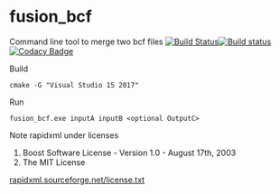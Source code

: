 # fusion_bcf
Command line tool to merge two bcf files
[![Build Status](https://travis-ci.org/0um/fusion_bcf.svg?branch=master)](https://travis-ci.org/0um/fusion_bcf)[![Build status](https://ci.appveyor.com/api/projects/status/4fhtr1v83thrcjun?svg=true)](https://ci.appveyor.com/project/0um/fusion-bcf)[![Codacy Badge](https://api.codacy.com/project/badge/Grade/186af04a24f244ce841d6802f2e3721c)](https://www.codacy.com/app/0um/fusion_bcf?utm_source=github.com&amp;utm_medium=referral&amp;utm_content=0um/fusion_bcf&amp;utm_campaign=Badge_Grade)

Build
```
cmake -G "Visual Studio 15 2017"
```

Run
```
fusion_bcf.exe inputA inputB <optional OutputC>
```

Note rapidxml under licenses
1. Boost Software License - Version 1.0 - August 17th, 2003
2. The MIT License

[rapidxml.sourceforge.net/license.txt](rapidxml.sourceforge.net/license.txt)
